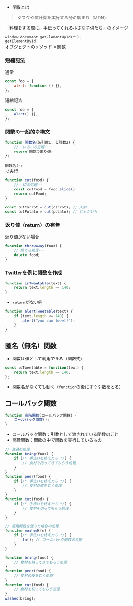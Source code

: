 * 関数とは  
> タスクや値計算を実行する分の集まり（MDN）

「料理をする際に、手伝ってくれる小さな子供たち」のイメージ

`window.document.getElementById("");`  
`getElementById`  
オブジェクトのメソッド = 関数

### 短縮記法
通常
```index.js
const foo = {
    alert: function () {},
};
```
短縮記法
```index.js
const foo = {
    alert() {},
};
```

### 関数の一般的な構文
```index.js
function 関数名(仮引数1, 仮引数2) {
    //  いろいろ処理･･･
    return 関数の返り値;
};
```
`関数名();`  
で実行

```index.js
function cut(food) {
    //  切る処理･･･
    const cutFood = food.slice();
    return cutFood;
}

const cutCarrot = cut(carrot); // 人参
const cutPotato = cut(potato); // じゃがいも
```


### 返り値（return）の有無
返り値がない場合
```index.js
function throwAway(food) {
    // 捨てる処理･･･
    delete food;
}
```

### Twitterを例に関数を作成

```index.js
function isTweetable(text) {
    return text.length <= 140;
}
```

* `return`がない例

```index.js
function alertTweetable(text) {
    if (text.length <= 140) {
        alert("you can tweet!");
    }
}
```

## 匿名（無名）関数
* 関数は値として利用できる（関数式）

```index.js
const isTweetable = function(text) {
    return text.length <= 140;
};
```
* 関数名がなくても動く（`function`の後にすぐ引数をとる）

## コールバック関数

```index.js
function 高階関数(コールバック関数) {
    コールバック関数();
}
```
* コールバック関数：引数として渡されている関数のこと
* 高階関数：関数の中で関数を実行しているもの

```index.js
// 普通の処理
function bring(food) {
    if (/* 手洗いを終えたら */) {
        // 食材を持ってきてもらう処理
    }
}
function peer(food) {
    if (/* 手洗いを終えたら */) {
        // 食材の皮をむく処理
    }
}
function cut(food) {
    if (/* 手洗いを終えたら */) {
        // 食材を切ってもらう処理
    }
}
```

```index.js
// 高階関数を使った場合の処理
function washed(fn) {
    if (/* 手洗いを終えたら */) {
        fn(); // コールバック関数の処理
    }
}

function bring(food) {
    // 食材を持ってきてもらう処理
}
function peer(food) {
    // 食材の皮をむく処理
}
function cut(food) {
    // 食材を切ってもらう処理
}
washed(bring);
```
